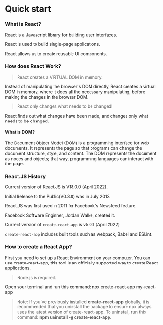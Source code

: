 # Quick start

### What is React?

React is a Javascript library for building user interfaces.

React is used to build single-page applications.

React allows us to create reusable UI components.

### How does React Work?

> React creates a VIRTUAL DOM in memory.

Instead of manipulating the browser's DOM directly, React creates a virtual DOM in memory, where it does all the necessary manipulating, before making the changes in the browser DOM.

> React only changes what needs to be changed!

React finds out what changes have been made, and changes only what needs to be changed.

#### What is DOM?

The Document Object Model (DOM) is a programming interface for web documents. It represents the page so that programs can change the document structure, style, and content. The DOM represents the document as nodes and objects; that way, programming languages can interact with the page.

### React.JS History

Current version of React.JS is V18.0.0 (April 2022).

Initial Release to the Public(V0.3.0) was in July 2013.

React.JS was first used in 2011 for Facebook's Newsfeed feature.

Facebook Software Enginner, Jordan Walke, created it.

Current version of `create-react-app` is v5.0.1 (April 2022)

`create-react-app` includes built tools such as webpack, Babel and ESLint.

### How to create a React App?

First you need to set up a React Environment on your computer. You can use create-react-app, this tool is an officially supported way to create React applications.

> Node.js is required.

Open your terminal and run this command: npx create-react-app my-react-app

> Note: If you've previously installed **create-react-app** globally, it is recommended that you uninstall the package to ensure npx always uses the latest version of create-react-app. To uninstall, run this command: **npm uninstall -g create-react-app**.
